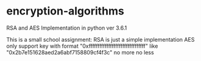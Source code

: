 # encryption-algorithms
RSA and AES Implementation in python ver 3.6.1

This is a small school assignment:
RSA is just a simple implementation
AES only support key with format "0xffffffffffffffffffffffffffffffff" like "0x2b7e151628aed2a6abf7158809cf4f3c" no more no less
